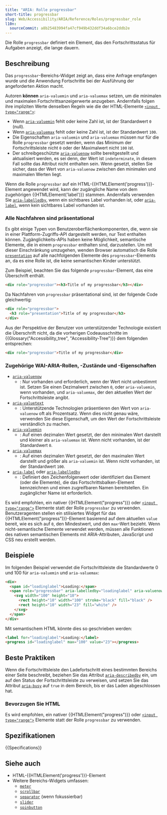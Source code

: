 ```yaml
---
title: "ARIA: Rolle progressbar"
short-title: progressbar
slug: Web/Accessibility/ARIA/Reference/Roles/progressbar_role
l10n:
  sourceCommit: a8b25483994fa47cf949b432ddf34a6bce2ddb2e
---
```


Die Rolle `progressbar` definiert ein Element, das den Fortschrittsstatus für Aufgaben anzeigt, die lange dauern.

## Beschreibung

Das `progressbar`-Bereichs-Widget zeigt an, dass eine Anfrage empfangen wurde und die Anwendung Fortschritte bei der Ausführung der angeforderten Aktion macht.

Autoren **können** `aria-valuemin` und `aria-valuemax` setzen, um die minimalen und maximalen Fortschrittsanzeigerwerte anzugeben. Andernfalls folgen ihre impliziten Werte denselben Regeln wie die der HTML-Elemente [`<input type="range">`](/de/docs/Web/HTML/Reference/Elements/input/range):

- Wenn [`aria-valuemin`](/de/docs/Web/Accessibility/ARIA/Reference/Attributes/aria-valuemin) fehlt oder keine Zahl ist, ist der Standardwert `0` (null).
- Wenn [`aria-valuemax`](/de/docs/Web/Accessibility/ARIA/Reference/Attributes/aria-valuemax) fehlt oder keine Zahl ist, ist der Standardwert `100`.
- Die Eigenschaften `aria-valuemin` und `aria-valuemax` müssen nur für die Rolle `progressbar` gesetzt werden, wenn das Minimum der Fortschrittsleiste nicht `0` oder der Maximalwert nicht `100` ist.
- Der schreibgeschützte [`aria-valuenow`](/de/docs/Web/Accessibility/ARIA/Reference/Attributes/aria-valuenow) sollte bereitgestellt und aktualisiert werden, es sei denn, der Wert ist `indeterminate`, in diesem Fall sollte das Attribut nicht enthalten sein. Wenn gesetzt, stellen Sie sicher, dass der Wert von `aria-valuenow` zwischen den minimalen und maximalen Werten liegt.

Wenn die Rolle `progressbar` auf ein HTML-{{HTMLElement('progress')}}-Element angewendet wird, kann der zugängliche Name von dem zugehörigen {{HTMLElement('label')}} stammen. Andernfalls verwenden Sie [`aria-labelledby`](/de/docs/Web/Accessibility/ARIA/Reference/Attributes/aria-labelledby), wenn ein sichtbares Label vorhanden ist, oder [`aria-label`](/de/docs/Web/Accessibility/ARIA/Reference/Attributes/aria-label), wenn kein sichtbares Label vorhanden ist.

### Alle Nachfahren sind präsentational

Es gibt einige Typen von Benutzeroberflächenkomponenten, die, wenn sie in einer Plattform-Zugriffs-API dargestellt werden, nur Text enthalten können. Zugänglichkeits-APIs haben keine Möglichkeit, semantische Elemente, die in einem `progressbar` enthalten sind, darzustellen. Um mit dieser Einschränkung umzugehen, wenden Browser automatisch die Rolle [`presentation`](/de/docs/Web/Accessibility/ARIA/Reference/Roles/presentation_role) auf alle nachfolgenden Elemente des `progressbar`-Elements an, da es eine Rolle ist, die keine semantischen Kinder unterstützt.

Zum Beispiel, beachten Sie das folgende `progressbar`-Element, das eine Überschrift enthält.

```html
<div role="progressbar"><h3>Title of my progressbar</h3></div>
```

Da Nachfahren von `progressbar` präsentational sind, ist der folgende Code gleichwertig:

```html
<div role="progressbar">
  <h3 role="presentation">Title of my progressbar</h3>
</div>
```

Aus der Perspektive der Benutzer von unterstützender Technologie existiert die Überschrift nicht, da die vorherigen Codeausschnitte im {{Glossary("Accessibility_tree", "Accessibility-Tree")}} dem folgenden entsprechen:

```html
<div role="progressbar">Title of my progressbar</div>
```

### Zugehörige WAI-ARIA-Rollen, -Zustände und -Eigenschaften

- [`aria-valuenow`](/de/docs/Web/Accessibility/ARIA/Reference/Attributes/aria-valuenow)
  - : Nur vorhanden und erforderlich, wenn der Wert nicht unbestimmt ist. Setzen Sie einen Dezimalwert zwischen `0`, oder `aria-valuemin`, wenn vorhanden, und `aria-valuemax`, der den aktuellen Wert der Fortschrittsleiste angibt.
- [`aria-valuetext`](/de/docs/Web/Accessibility/ARIA/Reference/Attributes/aria-valuetext)
  - : Unterstützende Technologien präsentieren den Wert von `aria-valuenow` oft als Prozentsatz. Wenn dies nicht genau wäre, verwenden Sie diese Eigenschaft, um den Wert der Fortschrittsleiste verständlich zu machen.
- [`aria-valuemin`](/de/docs/Web/Accessibility/ARIA/Reference/Attributes/aria-valuemin)
  - : Auf einen dezimalen Wert gesetzt, der den minimalen Wert darstellt und kleiner als `aria-valuemax` ist. Wenn nicht vorhanden, ist der Standardwert `0`.
- [`aria-valuemax`](/de/docs/Web/Accessibility/ARIA/Reference/Attributes/aria-valuemax)
  - : Auf einen dezimalen Wert gesetzt, der den maximalen Wert darstellt und größer als `aria-valuemin` ist. Wenn nicht vorhanden, ist der Standardwert `100`.
- [`aria-label`](/de/docs/Web/Accessibility/ARIA/Reference/Attributes/aria-label) oder [`aria-labelledby`](/de/docs/Web/Accessibility/ARIA/Reference/Attributes/aria-labelledby)
  - : Definiert den Zeichenfolgenwert oder identifiziert das Element (oder die Elemente), die das Fortschrittsbalken-Element kennzeichnen und einen zugreifbaren Namen bereitstellen. Ein zugänglicher Name ist erforderlich.

Es wird empfohlen, ein nativer {{HTMLElement("progress")}} oder [`<input type="range">`](/de/docs/Web/HTML/Reference/Elements/input/range) Elemente statt der Rolle `progressbar` zu verwenden. Benutzeragenten stellen ein stilisiertes Widget für das {{HTMLElement("progress")}}-Element basierend auf dem aktuellen `value` bereit, wie es sich auf `0`, den Mindestwert, und den `max`-Wert bezieht. Wenn nicht-semantische Elemente verwendet werden, müssen alle Funktionen des nativen semantischen Elements mit ARIA-Attributen, JavaScript und CSS neu erstellt werden.

## Beispiele

Im folgenden Beispiel verwendet die Fortschrittsleiste die Standardwerte 0 und 100 für `aria-valuemin` und `aria-valuemax`:

```html
<div>
  <span id="loadinglabel">Loading:</span>
  <span role="progressbar" aria-labelledby="loadinglabel" aria-valuenow="23">
    <svg width="100" height="10">
      <rect height="10" width="100" stroke="black" fill="black" />
      <rect height="10" width="23" fill="white" />
    </svg>
  </span>
</div>
```

Mit semantischem HTML könnte dies so geschrieben werden:

```html
<label for="loadinglabel">Loading:</label>
<progress id="loadinglabel" max="100" value="23"></progress>
```

## Beste Praktiken

Wenn die Fortschrittsleiste den Ladefortschritt eines bestimmten Bereichs einer Seite beschreibt, beziehen Sie das Attribut [`aria-describedby`](/de/docs/Web/Accessibility/ARIA/Reference/Attributes/aria-describedby) ein, um auf den Status der Fortschrittsleiste zu verweisen, und setzen Sie das Attribut [`aria-busy`](/de/docs/Web/Accessibility/ARIA/Reference/Attributes/aria-busy) auf `true` in dem Bereich, bis er das Laden abgeschlossen hat.

### Bevorzugen Sie HTML

Es wird empfohlen, ein nativer {{HTMLElement("progress")}} oder [`<input type="range">`](/de/docs/Web/HTML/Reference/Elements/input/range) Elemente statt der Rolle `progressbar` zu verwenden.

## Spezifikationen

{{Specifications}}

## Siehe auch

- HTML-{{HTMLElement('progress')}}-Element
- Weitere Bereichs-Widgets umfassen:
  - [`meter`](/de/docs/Web/Accessibility/ARIA/Reference/Roles/meter_role)
  - [`scrollbar`](/de/docs/Web/Accessibility/ARIA/Reference/Roles/scrollbar_role)
  - [`separator`](/de/docs/Web/Accessibility/ARIA/Reference/Roles/separator_role) (wenn fokussierbar)
  - [`slider`](/de/docs/Web/Accessibility/ARIA/Reference/Roles/slider_role)
  - [`spinbutton`](/de/docs/Web/Accessibility/ARIA/Reference/Roles/spinbutton_role)
